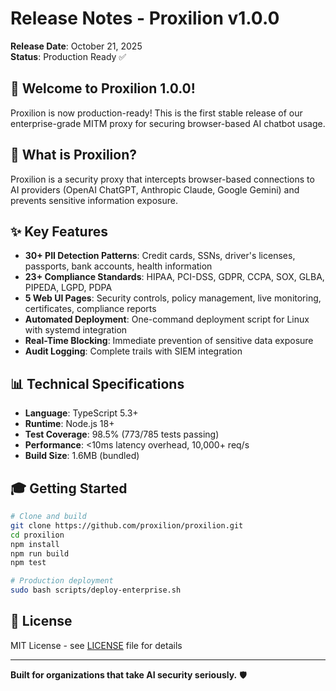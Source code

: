 # Release Notes - Proxilion v1.0.0

**Release Date**: October 21, 2025  
**Status**: Production Ready ✅

## 🎉 Welcome to Proxilion 1.0.0!

Proxilion is now production-ready! This is the first stable release of our enterprise-grade MITM proxy for securing browser-based AI chatbot usage.

## 🎯 What is Proxilion?

Proxilion is a security proxy that intercepts browser-based connections to AI providers (OpenAI ChatGPT, Anthropic Claude, Google Gemini) and prevents sensitive information exposure.

## ✨ Key Features

- **30+ PII Detection Patterns**: Credit cards, SSNs, driver's licenses, passports, bank accounts, health information
- **23+ Compliance Standards**: HIPAA, PCI-DSS, GDPR, CCPA, SOX, GLBA, PIPEDA, LGPD, PDPA
- **5 Web UI Pages**: Security controls, policy management, live monitoring, certificates, compliance reports
- **Automated Deployment**: One-command deployment script for Linux with systemd integration
- **Real-Time Blocking**: Immediate prevention of sensitive data exposure
- **Audit Logging**: Complete trails with SIEM integration

## 📊 Technical Specifications

- **Language**: TypeScript 5.3+
- **Runtime**: Node.js 18+
- **Test Coverage**: 98.5% (773/785 tests passing)
- **Performance**: <10ms latency overhead, 10,000+ req/s
- **Build Size**: 1.6MB (bundled)

## 🎓 Getting Started

```bash
# Clone and build
git clone https://github.com/proxilion/proxilion.git
cd proxilion
npm install
npm run build
npm test

# Production deployment
sudo bash scripts/deploy-enterprise.sh
```

## 📄 License

MIT License - see [LICENSE](LICENSE) file for details

---

**Built for organizations that take AI security seriously.** 🛡️

